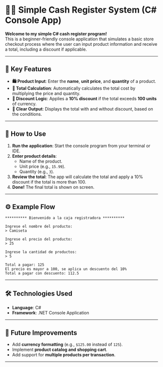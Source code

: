 # 🧾🛒 Simple Cash Register System (C# Console App)

**Welcome to my simple C# cash register program!**  
This is a beginner-friendly console application that simulates a basic store checkout process where the user can input product information and receive a total, including a discount if applicable.

---

## 🎯 **Key Features**
- **🛍️ Product Input**: Enter the **name**, **unit price**, and **quantity** of a product.
- **💸 Total Calculation**: Automatically calculates the total cost by multiplying the price and quantity.
- **🎁 Discount Logic**: Applies a **10% discount** if the total exceeds **100 units** of currency.
- **📃 Clear Output**: Displays the total with and without discount, based on the conditions.

---

## 🚀 **How ​​to Use**
1. **Run the application**: Start the console program from your terminal or IDE.
2. **Enter product details**:
   - Name of the product.
   - Unit price (e.g., `15.99`).
   - Quantity (e.g., `3`).
3. **Review the total**: The app will calculate the total and apply a 10% discount if the total is more than 100.
4. **Done!** The final total is shown on screen.

---

## ⚙️ **Example Flow**
```plaintext
********** Bienvenido a la caja registradora **********

Ingrese el nombre del producto:
> Camiseta

Ingrese el precio del producto:
> 25

Ingrese la cantidad de productos:
> 5

Total a pagar: 125
El precio es mayor a 100, se aplica un descuento del 10%
Total a pagar con descuento: 112.5
```

---

## 🛠️ **Technologies Used**
- **Language**: C#
- **Framework**: .NET Console Application

---

## 📌 **Future Improvements**
- Add **currency formatting** (e.g., `$125.00` instead of `125`).
- Implement **product catalog and shopping cart**.
- Add support for **multiple products per transaction**.

---
